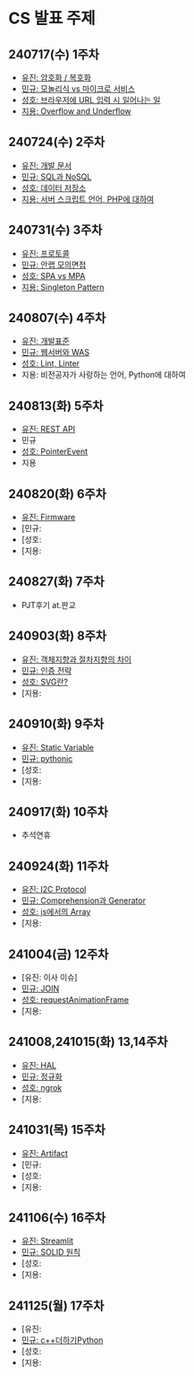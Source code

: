 # CS 발표 주제

## 240717(수) 1주차

- [유진: 암호화 / 복호화](../cs-study/week01/Encryption%20&%20Decryption)
- [민규: 모놀리식 vs 마이크로 서비스](../cs-study/week01/Monolithic%20&%20MicroService)
- [성호: 브라우저에 URL 입력 시 일어나는 일](../cs-study/week01/when_browser_enter_url)
- [지용: Overflow and Underflow](../cs-study/week01/OverFlowAndUnderFlow)

## 240724(수) 2주차

- [유진: 개발 문서](../cs-study/week02/dev%20descriptions)
- [민규: SQL과 NoSQL](../cs-study/week02/RDBMS%20NoSQL)
- [성호: 데이터 저장소](../cs-study/week02/database_storage)
- [지용: 서버 스크립트 언어, PHP에 대하여](../cs-study/week02/PHP_Hypertext%20Preprocessor)

## 240731(수) 3주차

- [유진: 프로토콜](../cs-study/week03/protocol)
- [민규: 안랩 모의면접](비공개)
- [성호: SPA vs MPA](../cs-study/week03/spa_vs_mpa)
- [지용: Singleton Pattern](../cs-study/week03/Singleton%20Pattern/)

## 240807(수) 4주차

- [유진: 개발표준](../cs-study/week04/dev%20standard)
- [민규: 웹서버와 WAS](../cs-study/week04/WebServer%20WAS)
- [성호: Lint, Linter](../cs-study/week04/lint/lint.md)
- 지용: 비전공자가 사랑하는 언어, Python에 대하여

## 240813(화) 5주차

- [유진: REST API](../cs-study/week05/REST%20API)
- 민규
- [성호: PointerEvent](../cs-study/week05/PointerEvent)
- 지용

## 240820(화) 6주차

- [유진: Firmware](../cs-study/week06/Firmware)
- [민규:
- [성호:
- [지용:

## 240827(화) 7주차

- PJT후기 at.판교

## 240903(화) 8주차

- [유진: 객체지향과 절차지향의 차이](../cs-study/week08/OOP%20vs%20PP/)
- [민규: 인증 전략](./week08/authentication%20strategy)
- [성호: SVG란?](../cs-study/week08/aboutSVG/)
- [지용:

## 240910(화) 9주차

- [유진: Static Variable](./week09/static_var/StaticVariable.md)
- [민규: pythonic](./week09/pythonic/pythonic.pdf)
- [성호:
- [지용:

## 240917(화) 10주차

- 추석연휴

## 240924(화) 11주차

- [유진: I2C Protocol](./week11/I2C/I2C.md)
- [민규: Comprehension과 Generator](./week11/comprehension/Comprehension_Generator.pdf)
- [성호: js에서의 Array](./week11/js-array/)
- [지용:

## 241004(금) 12주차

- [유진: 이사 이슈]
- [민규: JOIN](./week12/Join/join.pdf)
- [성호: requestAnimationFrame](./week12/raf/requestAnimationFrame.md)
- [지용:

## 241008,241015(화) 13,14주차

- [유진: HAL](./week13/HAL.md)
- [민규: 정규화](./week13/normalization.pdf)
- [성호: ngrok](./week13/ngrok/ngrok.md)
- [지용:

## 241031(목) 15주차

- [유진: Artifact](./week15/Artifact.md)
- [민규:
- [성호:
- [지용:

## 241106(수) 16주차

- [유진: Streamlit](./week16/Streamlit/Streamlit.md)
- [민규: SOLID 원칙](./week16/SOLID/SOLID_원칙.pdf)
- [성호:
- [지용:

## 241125(월) 17주차

- [유진:
- [민규: c++더하기Python](.week16/python+c++.pdf)
- [성호:
- [지용:
